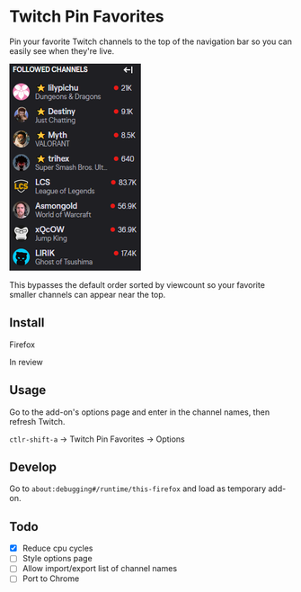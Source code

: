 # Twitch Pin Favorites
Pin your favorite Twitch channels to the top of the navigation bar so you can easily see when they're live.

![Image of navigation bar](docs/sample.png)

This bypasses the default order sorted by viewcount so your favorite smaller channels can appear near the top.

## Install

Firefox

In review

## Usage

Go to the add-on's options page and enter in the channel names, then refresh Twitch.

`ctlr-shift-a` -> Twitch Pin Favorites -> Options

## Develop

Go to `about:debugging#/runtime/this-firefox` and load as temporary add-on.

## Todo

- [x] Reduce cpu cycles
- [ ] Style options page
- [ ] Allow import/export list of channel names
- [ ] Port to Chrome
